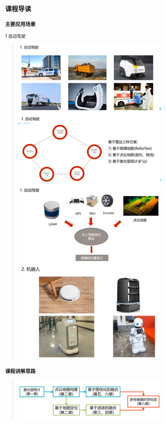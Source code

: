 ## 课程导读
### 主要应用场景
1 自动驾驶
> ![Alt text](image.png)
> ![Alt text](image-1.png)
> ![Alt text](image-2.png)
> ![Alt text](image-3.png)
### 课程讲解思路
> ![Alt text](image-4.png)